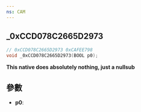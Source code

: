 ```yaml
---
ns: CAM
---
```

## _0xCCD078C2665D2973

```c
// 0xCCD078C2665D2973 0xCAFEE798
void _0xCCD078C2665D2973(BOOL p0);
```

**This native does absolutely nothing, just a nullsub**

## 參數
* **p0**: 

